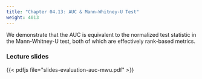 ```yaml
---
title: "Chapter 04.13: AUC & Mann-Whitney-U Test"
weight: 4013
---
```


We demonstrate that the AUC is equivalent to the normalized test statistic in 
the Mann-Whitney-U test, both of which are effectively rank-based metrics.

<!--more-->

### Lecture slides

{{< pdfjs file="slides-evaluation-auc-mwu.pdf" >}}